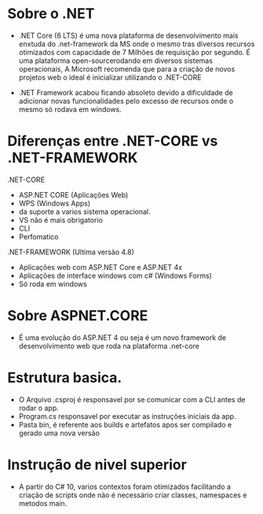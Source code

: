 # Sobre o .NET 
 - .NET Core (6 LTS) é uma nova plataforma de desenvolvimento mais enxtuda do .net-framework da MS onde o mesmo tras 
  diversos recursos otimizados com capacidade de 7 Milhões de requisição por segundo. É uma plataforma open-sourcerodando em diversos sistemas operacionais, 
  A Microsoft recomenda que para a criação de novos projetos web o ideal é inicializar utilizando o .NET-CORE

 - .NET Framework acabou ficando absoleto devido a dificuldade de adicionar novas funcionalidades pelo excesso de recursos onde o mesmo só rodava em windows.
# Diferenças entre .NET-CORE vs .NET-FRAMEWORK
.NET-CORE
  - ASP.NET CORE (Aplicações Web)
  - WPS (Windows Apps)
  - da suporte a varios sistema operacional.
  - VS não é mais obrigatorio
  - CLI
  - Perfomatico

.NET-FRAMEWORK (Ultima versão 4.8)
  - Aplicações web com ASP.NET Core e ASP.NET 4x
  - Aplicações de interface windows com c# (Windows Forms)  
  - Só roda em windows
# Sobre ASPNET.CORE 
  - É uma evolução do ASP.NET 4 ou seja é um novo framework de desenvolvimento web que roda na plataforma .net-core
    
# Estrutura basica.
  - O Arquivo .csproj é responsavel por se comunicar com a CLI antes de rodar o app.
  - Program.cs responsavel por executar as instruções iniciais da app.
  - Pasta bin, é referente aos builds e artefatos apos ser compilado e gerado uma nova versão

# Instrução de nivel superior
  - A partir do C# 10, varios contextos foram otimizados facilitando a criação de scripts 
    onde não é necessário criar classes, namespaces e metodos main.
    
    

  


  
  
